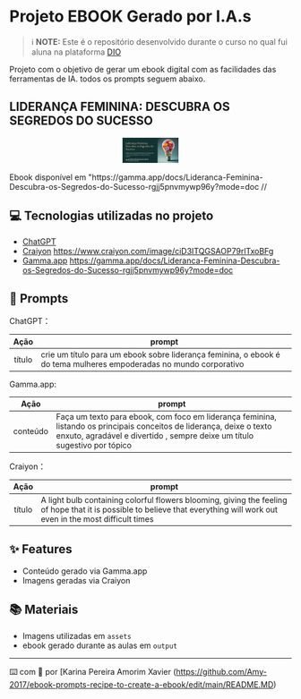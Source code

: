 
# Projeto EBOOK Gerado por I.A.s


 > ℹ️ **NOTE:** Este é o repositório desenvolvido durante o curso no qual fui aluna na plataforma [DIO](https://dio.me)

Projeto com o objetivo de gerar um ebook digital com as facilidades das ferramentas de IA. todos os prompts
seguem abaixo.

## LIDERANÇA FEMININA: DESCUBRA OS SEGREDOS DO SUCESSO
<p align="center">
    <img width="100" src="assets/Imagem%20capa%20ebook.JPG">
</p>
Ebook disponível em "https://gamma.app/docs/Lideranca-Feminina-Descubra-os-Segredos-do-Sucesso-rgjj5pnvmywp96y?mode=doc //

## 💻 Tecnologias utilizadas no projeto

- [ChatGPT](https://chat.openai.com/) 
- [Craiyon](https://www.craiyon.com) https://www.craiyon.com/image/ciD3ITQGSAOP79rlTxoBFg
- [Gamma.app](https://www.gamma.app/pt-br) https://gamma.app/docs/Lideranca-Feminina-Descubra-os-Segredos-do-Sucesso-rgjj5pnvmywp96y?mode=doc

## 🧠 Prompts


ChatGPT：

|   Ação   | prompt                                                                                                                                                                                                                                                                         |
| :------: | ------------------------------------------------------------------------------------------------------------------------------------------------------------------------------------------------------------------------------------------------------------------------------ |
|  título  | crie um título para um ebook sobre liderança feminina, o ebook é do tema mulheres empoderadas no mundo corporativo |


Gamma.app:

|   Ação   | prompt                                                                                                                                                                                                                                                                         |
| :------: | ------------------------------------------------------------------------------------------------------------------------------------------------------------------------------------------------------------------------------------------------------------------------------ |
| conteúdo | Faça um texto para ebook, com foco em liderança feminina, listando os principais conceitos de liderança, deixe o texto enxuto, agradável e divertido , sempre deixe um título sugestivo por tópico  |


Craiyon：

|  Ação  | prompt                                                                                 |
| :----: | -------------------------------------------------------------------------------------- |
| título | A light bulb containing colorful flowers blooming, giving the feeling of hope that it is possible to believe that everything will work out even in the most difficult times |

## ✨ Features

- Conteúdo gerado via Gamma.app
- Imagens geradas via Craiyon

## 📚 Materiais

- Imagens utilizadas em `assets`
- ebook gerado durante as aulas em `output`




---

⌨️ com 💜 por [Karina Pereira Amorim Xavier (https://github.com/Amy-2017/ebook-prompts-recipe-to-create-a-ebook/edit/main/README.MD)

